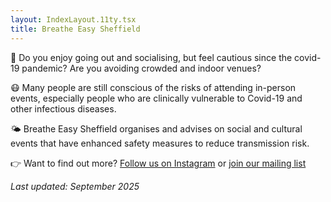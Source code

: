 ```yaml
---
layout: IndexLayout.11ty.tsx
title: Breathe Easy Sheffield
---
```

💃 Do you enjoy going out and socialising, but feel cautious since the covid-19 pandemic? Are you avoiding crowded and indoor venues? 

😷 Many people are still conscious of the risks of attending in-person events, especially people who are clinically vulnerable to Covid-19 and other infectious diseases.

🌤️ Breathe Easy Sheffield organises and advises on social and cultural events that have enhanced safety measures to reduce transmission risk. 

👉 Want to find out more? [Follow us on Instagram](https://www.instagram.com/breatheeasysheffield/) or [join our mailing list](http://eepurl.com/iQfyS2)

*Last updated: September 2025*

